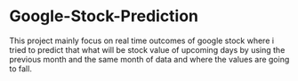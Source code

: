 # Google-Stock-Prediction
This project mainly focus on real time outcomes of google stock where i tried to predict that what will be stock value of upcoming days by using the previous month and the same month of data and where the values are going to fall.
